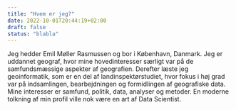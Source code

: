 ```yaml
---
title: "Hvem er jeg?"
date: 2022-10-01T20:44:19+02:00
draft: false
status: "blabla"
---
```


Jeg hedder Emil Møller Rasmussen og bor i København, Danmark. Jeg er uddannet geograf, hvor mine hovedinteresser særligt var på de samfundsmæssige aspekter af geografien. Derefter læste jeg geoinformatik, som er en del af landinspektørstudiet, hvor fokus i høj grad var på indsamlingen, bearbejdningen og formidlingen af geografiske data.  
Mine interesser er samfund, politik, data, analyser og metoder. En moderne tolkning af min profil ville nok være en art af Data Scientist. 
